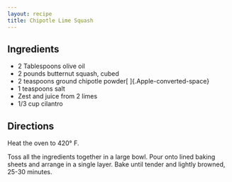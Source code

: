 ```yaml
---
layout: recipe
title: Chipotle Lime Squash
---
```


## Ingredients

* 2 Tablespoons olive oil
* 2 pounds butternut squash, cubed
* 2 teaspoons ground chipotle powder[ ]{.Apple-converted-space}
* 1 teaspoons salt
* Zest and juice from 2 limes
* 1/3 cup cilantro

## Directions

Heat the oven to 420° F.

Toss all the ingredients together in a large bowl. Pour onto lined
baking sheets and arrange in a single layer. Bake until tender and
lightly browned, 25-30 minutes.
